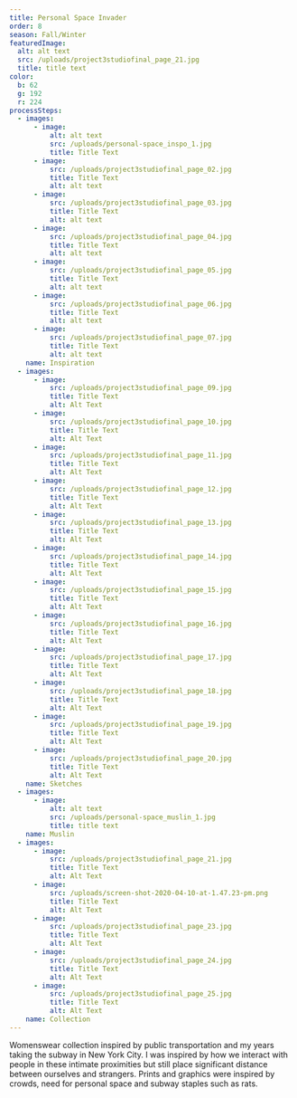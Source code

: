 ```yaml
---
title: Personal Space Invader
order: 8
season: Fall/Winter
featuredImage:
  alt: alt text
  src: /uploads/project3studiofinal_page_21.jpg
  title: title text
color:
  b: 62
  g: 192
  r: 224
processSteps:
  - images:
      - image:
          alt: alt text
          src: /uploads/personal-space_inspo_1.jpg
          title: Title Text
      - image:
          src: /uploads/project3studiofinal_page_02.jpg
          title: Title Text
          alt: alt text
      - image:
          src: /uploads/project3studiofinal_page_03.jpg
          title: Title Text
          alt: alt text
      - image:
          src: /uploads/project3studiofinal_page_04.jpg
          title: Title Text
          alt: alt text
      - image:
          src: /uploads/project3studiofinal_page_05.jpg
          title: Title Text
          alt: alt text
      - image:
          src: /uploads/project3studiofinal_page_06.jpg
          title: Title Text
          alt: alt text
      - image:
          src: /uploads/project3studiofinal_page_07.jpg
          title: Title Text
          alt: alt text
    name: Inspiration
  - images:
      - image:
          src: /uploads/project3studiofinal_page_09.jpg
          title: Title Text
          alt: Alt Text
      - image:
          src: /uploads/project3studiofinal_page_10.jpg
          title: Title Text
          alt: Alt Text
      - image:
          src: /uploads/project3studiofinal_page_11.jpg
          title: Title Text
          alt: Alt Text
      - image:
          src: /uploads/project3studiofinal_page_12.jpg
          title: Title Text
          alt: Alt Text
      - image:
          src: /uploads/project3studiofinal_page_13.jpg
          title: Title Text
          alt: Alt Text
      - image:
          src: /uploads/project3studiofinal_page_14.jpg
          title: Title Text
          alt: Alt Text
      - image:
          src: /uploads/project3studiofinal_page_15.jpg
          title: Title Text
          alt: Alt Text
      - image:
          src: /uploads/project3studiofinal_page_16.jpg
          title: Title Text
          alt: Alt Text
      - image:
          src: /uploads/project3studiofinal_page_17.jpg
          title: Title Text
          alt: Alt Text
      - image:
          src: /uploads/project3studiofinal_page_18.jpg
          title: Title Text
          alt: Alt Text
      - image:
          src: /uploads/project3studiofinal_page_19.jpg
          title: Title Text
          alt: Alt Text
      - image:
          src: /uploads/project3studiofinal_page_20.jpg
          title: Title Text
          alt: Alt Text
    name: Sketches
  - images:
      - image:
          alt: alt text
          src: /uploads/personal-space_muslin_1.jpg
          title: title text
    name: Muslin
  - images:
      - image:
          src: /uploads/project3studiofinal_page_21.jpg
          title: Title Text
          alt: Alt Text
      - image:
          src: /uploads/screen-shot-2020-04-10-at-1.47.23-pm.png
          title: Title Text
          alt: Alt Text
      - image:
          src: /uploads/project3studiofinal_page_23.jpg
          title: Title Text
          alt: Alt Text
      - image:
          src: /uploads/project3studiofinal_page_24.jpg
          title: Title Text
          alt: Alt Text
      - image:
          src: /uploads/project3studiofinal_page_25.jpg
          title: Title Text
          alt: Alt Text
    name: Collection
---
```

Womenswear collection inspired by public transportation and my
 years taking the subway in New York City. I was inspired by how we interact
 with people in these intimate proximities but still place significant distance
 between ourselves and strangers. Prints and graphics were inspired by crowds,
 need for personal space and subway staples such as rats.
